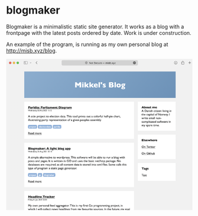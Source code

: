 # blogmaker

Blogmaker is a minimalistic static site generator. It works as a blog with a frontpage with the latest posts ordered by date.
Work is under construction.

An example of the program, is running as my own personal blog at http://misb.xyz/blog.


![Screenshot](/assets/screenshot.png)
